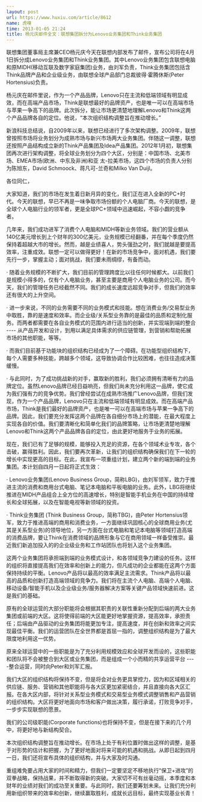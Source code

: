 ```yaml
---
layout: post
url: https://www.huxiu.com/article/8612
name: 虎嗅
time: 2013-01-05 21:24
title: 杨元庆邮件全文：联想集团拆分为Lenovo业务集团和Think业务集团
---
```

联想集团董事局主席兼CEO杨元庆今天在联想内部发布了邮件，宣布公司将在4月1日拆分成Lenovo业务集团和Think业务集团。其中Lenovo业务集团包含联想电脑和原MIDH(移动互联及数字家庭集团)业务，由刘军负责，Think业务集团包括含Think品牌产品和企业级业务，由联想全球产品部门总裁彼得·霍腾休斯(Peter Hortensius)负责。

杨元庆在邮件里说，作为一个产品品牌，Lenovo只在主流和低端领域有明显成效，而在高端产品市场，Think是联想最好的品牌资产，也是唯一可以在高端市场与苹果一争高下的品牌。此次拆分，能让市场更清楚地理解Lenovo和Think这两个产品品牌各自的定位。他说，“本次组织结构调整旨在推动增长。”

新浪科技总结说，自2009年以来，联想已经进行了多次架构调整。2009年，联想曾按照市场将业务划分为成熟市场与新兴市场两大业务集团。伴随这一调整，联想还按照产品结构成立新的Think产品集团及Idea产品集团。2012年1月初，联想集团再次进行架构调整，将全球业务划分为四个大区，分别是：中国市场、北美市场、EMEA市场(欧洲、中东及非洲)和亚 太-拉美市场，这四个市场的负责人分别为陈旭东，David Schmoock、蒋凡可-兰奇和Milko Van Duijl。

各位同仁，

大家知道，我们的市场在发生着日新月异的变化，我们正在进入全新的PC+时代。今天的联想，早已不再是一味争取市场份额的个人电脑厂商。今天的联想，是全球个人电脑行业的领军者，更是全球PC+领域中迅速崛起，不容小觑的竞争者。

几年来，我们成功进军了消费个人电脑和MIDH等新业务领域。我们的营业额从140亿美元增长到上个财年的300亿美元，业务规模已经翻番，并在每个季度仍然保持着超越大市的增长。然而，越是业绩喜人，势头强劲之时，我们就越是要提高效率，注重成效。联想一定可以做得更好！在新的市场竞争中，面对机遇，我们要先行一步，掌握主动；面对挑战，我们要未雨绸缪，有备而动。

· 随着业务规模的不断扩大，我们目前的管理跨度比以往任何时候都大。以前我们是规模小得多的，仅有个人电脑业务，甚至主要是商用个人电脑业务的公司。而今天，我们的管理任务已经截然不同。我们的成长速度远超竞争对手，但我们的效率还有很大的上升空间。

· 进一步来说，不同的业务需要不同的业务模式和技能。想在消费业务/交易型业务中取胜，靠的是速度和效率。而企业级/关系型业务靠的是最佳的品质和定制化服务。而两者都需要在各自业务模式的范围内进行适当的创新，并实现端到端的整合 ---- 从产品开发和设计，到用以满足具体需求的供应链管理，到营销和帮助拓展市场的其他职能，等等。

· 而我们目前基于功能块的组织结构已经成为了一个障碍。在功能型组织结构下，每个人需要多种技能，跨越多个领域，这导致协调合作比较困难，也往往造成决策缓慢。

· 与此同时，为了成功挑战新的对手，赢取新的胜利，我们必须拥有清晰有力的品牌定位。虽然Lenovo品牌已经日益响亮，但我们尚未充分利用这一品牌，使它成为我们强有力的竞争优势。我们曾经尝试在成熟市场推广Lenovo品牌，但我们发现，作为一个产品品牌，Lenovo只在主流和低端领域有明显成效。而在高端产品市场，Think是我们最好的品牌资产，也是唯一可以在高端市场与苹果一争高下的品牌。因此，我们要充分发挥这两个品牌在各自细分市场上的潜能，在最大程度上实现各自的价值。我们要清晰化和简单化我们的品牌策略，让市场更清楚地理解Lenovo和Think这两个产品品牌各自的定位，由此更好地服务于业务的拓展。

现在，我们已有了足够的规模，能够投入充足的资源，在各个领域术业专攻，各个击破，赢得胜利。因此，我们要再次革新，让我们的组织结构确保我们在下一轮的增长中实现更高的目标。在此，我宣布一项重组计划，建立两个新的端到端的业务集团。本计划自四月一日起将正式生效：

· Lenovo业务集团(Lenovo Business Group，简称LBG)，由刘军领军，致力于推进主流的消费和商用台式电脑、笔记本电脑和平板电脑的业务。此外，LBG将继续推进在MIDH产品组合上全方位的高速增长，特别是智能手机业务在中国的持续增长和全球拓展，以及在智能电视等新领域的投资。

· Think业务集团 (Think Business Group，简称TBG)，由Peter Hortensius领军，致力于推进高端的商用和消费业务，一方面继续巩固核心的全球商用业务(尤其是关系型业务)的领导地位，另一方面在台式电脑和笔记本电脑等领域打造高端的消费品牌，要让Think在消费领域的品牌形象与它在商用领域一样备受推崇。最近我们新追加投入的的企业级业务和工作站团队也将划入这个业务集团。

这两个业务集团将承担端到端的业务模式设计，和各领域竞争力建设的任务。这样的组织将直接提高我们在效率和创新上的能力，但凡成功的企业都能在这两个方面保持持续的平衡。Lenovo产品将以最高的效率满足主流需求。Think产品将以最高的品质和创新打造高端领域的竞争力。我们将在主流个人电脑、高端个人电脑、移动设备/智能手机以及企业级业务/服务器解决方案等关键产品领域快速前进。这是我们的基础。

原有的全球运营的大部分职能将会根据其职责的关联性重新分配到后端的两大业务集团或前端的大区。这将使得前端的大区能更好地掌握资源，提高效率，承担责任；后端由产品驱动的业务集团将能更加专注，提高速度，并在创新和效率之间实现最佳平衡。我们的运营团队在全世界都是首屈一指的，调整组织结构是为了最大限度地利用这一优势。

原来全球运营中的一些职能是为了充分利用规模效应和全球开发而设的，这些职能和团队将不会被整合到大区或业务集团，而是组成一个小而精的共享运营平台 ----整合运营，同时向Peter和刘军汇报。

我们大区的组织结构将保持不变，但是将会对业务更具掌控力，因为和区域相关的供应链、服务、营销和其他职能将与各大区更加紧密结合，并且直接向各大区汇报。在各大区内部，将针对关系型业务模式和交易型业务模式调整销售和产品营销的组织结构。大区将更好地面向市场和客户做出决策，履行承诺，打败竞争对手，一步步实现联想的愿景。

我们的公司级职能(Corporate functions)也将保持不变，但是在接下来的几个月中，将更好地与新结构契合。

本次组织结构调整旨在推动增长。在市场上处于有利位置时做出这样的调整，是基于对形势的估计和把握，为了更好地面对将来可能的机遇和挑战。从即日起到四月一日，我们还将宣布具体的组织结构，并与大家及时沟通。

重组难免要占用大家的时间和精力，但我们一定要坚定不移地执行“保卫+进攻”的双拳战略，保持战果，并不断取得新的突破。大家切不可有丝毫动摇，本季度和本财年的业绩对我们的成功至关重要。与此同时，我们还要筹划未来。让我们充分利用新组织带来的效率和创新，继续赢取胜利，成就长远目标，最终实现基业长青！

